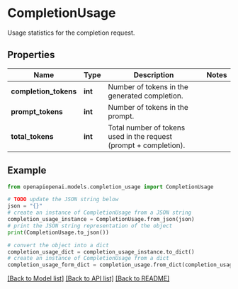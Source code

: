 # CompletionUsage

Usage statistics for the completion request.

## Properties

Name | Type | Description | Notes
------------ | ------------- | ------------- | -------------
**completion_tokens** | **int** | Number of tokens in the generated completion. | 
**prompt_tokens** | **int** | Number of tokens in the prompt. | 
**total_tokens** | **int** | Total number of tokens used in the request (prompt + completion). | 

## Example

```python
from openapiopenai.models.completion_usage import CompletionUsage

# TODO update the JSON string below
json = "{}"
# create an instance of CompletionUsage from a JSON string
completion_usage_instance = CompletionUsage.from_json(json)
# print the JSON string representation of the object
print(CompletionUsage.to_json())

# convert the object into a dict
completion_usage_dict = completion_usage_instance.to_dict()
# create an instance of CompletionUsage from a dict
completion_usage_form_dict = completion_usage.from_dict(completion_usage_dict)
```
[[Back to Model list]](../README.md#documentation-for-models) [[Back to API list]](../README.md#documentation-for-api-endpoints) [[Back to README]](../README.md)


